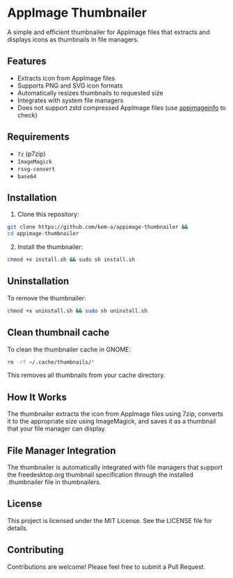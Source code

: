 # AppImage Thumbnailer

A simple and efficient thumbnailer for AppImage files that extracts and displays icons as thumbnails in file managers.

## Features

- Extracts icon from AppImage files
- Supports PNG and SVG icon formats
- Automatically resizes thumbnails to requested size
- Integrates with system file managers
- Does not support zstd compressed AppImage files (use [appimageinfo](https://github.com/kem-a/appimageinfo) to check)

## Requirements

- `7z` (p7zip)
- `ImageMagick`
- `rsvg-convert`
- `base64`

## Installation

1. Clone this repository:
```bash
git clone https://github.com/kem-a/appimage-thumbnailer &&
cd appimage-thumbnailer
```
2. Install the thumbnailer:
```bash
chmod +x install.sh && sudo sh install.sh
```

## Uninstallation
To remove the thumbnailer:
```bash
chmod +x uninstall.sh && sudo sh uninstall.sh
```

## Clean thumbnail cache
To clean the thumbnailer cache in GNOME:
```bash
rm -rf ~/.cache/thumbnails/*
```
This removes all thumbnails from your cache directory.


## How It Works
The thumbnailer extracts the icon from AppImage files using 7zip, converts it to the appropriate size using ImageMagick, and saves it as a thumbnail that your file manager can display.

## File Manager Integration
The thumbnailer is automatically integrated with file managers that support the freedesktop.org thumbnail specification through the installed .thumbnailer file in thumbnailers.

## License
This project is licensed under the MIT License. See the LICENSE file for details.

## Contributing
Contributions are welcome! Please feel free to submit a Pull Request.
